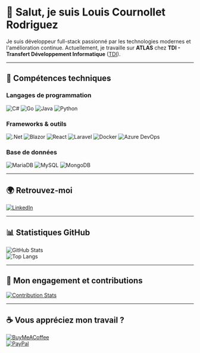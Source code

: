 # 👋 Salut, je suis Louis Cournollet Rodriguez

Je suis développeur full-stack passionné par les technologies modernes et l'amélioration continue. Actuellement, je travaille sur **ATLAS** chez **TDI - Transfert Développement Informatique** ([TDI](https://www.tdi-group.com/fr/)).

---

## 🚀 Compétences techniques

### Langages de programmation
![C#](https://img.shields.io/badge/c%23-%23239120.svg?style=flat&logo=csharp&logoColor=white) 
![Go](https://img.shields.io/badge/go-%2300ADD8.svg?style=flat&logo=go&logoColor=white) 
![Java](https://img.shields.io/badge/java-%23ED8B00.svg?style=flat&logo=openjdk&logoColor=white) 
![Python](https://img.shields.io/badge/python-3670A0?style=flat&logo=python&logoColor=ffdd54)

### Frameworks & outils
![.Net](https://img.shields.io/badge/.NET-5C2D91?style=flat&logo=.net&logoColor=white) 
![Blazor](https://img.shields.io/badge/blazor-%235C2D91.svg?style=flat&logo=blazor&logoColor=white) 
![React](https://img.shields.io/badge/react-%2320232a.svg?style=flat&logo=react&logoColor=%2361DAFB) 
![Laravel](https://img.shields.io/badge/laravel-%23FF2D20.svg?style=flat&logo=laravel&logoColor=white) 
![Docker](https://img.shields.io/badge/docker-%230db7ed.svg?style=flat&logo=docker&logoColor=white) 
![Azure DevOps](https://img.shields.io/badge/azuredevops-0078D7.svg?style=flat&logo=azuredevops&logoColor=white)

### Base de données
![MariaDB](https://img.shields.io/badge/MariaDB-003545?style=flat&logo=mariadb&logoColor=white) 
![MySQL](https://img.shields.io/badge/mysql-%2300000f.svg?style=flat&logo=mysql&logoColor=white) 
![MongoDB](https://img.shields.io/badge/MongoDB-%234ea94b.svg?style=flat&logo=mongodb&logoColor=white)

---

## 🌍 Retrouvez-moi
[![LinkedIn](https://img.shields.io/badge/LinkedIn-%230077B5.svg?logo=linkedin&logoColor=white)](https://www.linkedin.com/in/louis-cournolletrodriguez/)

---

## 📊 Statistiques GitHub
![GitHub Stats](https://github-readme-stats.vercel.app/api?username=LCournollet&theme=nightowl&hide_border=true&include_all_commits=true&count_private=true)  
![Top Langs](https://github-readme-stats.vercel.app/api/top-langs/?username=LCournollet&theme=nightowl&hide_border=true&layout=compact)

---

## 💼 Mon engagement et contributions
[![Contribution Stats](https://github-contributor-stats.vercel.app/api?username=LCournollet&limit=5&theme=tokyonight&combine_all_yearly_contributions=true)](https://github.com/LCournollet)

---

## ☕ Vous appréciez mon travail ?
[![BuyMeACoffee](https://img.shields.io/badge/Buy%20Me%20a%20Coffee-ffdd00?style=for-the-badge&logo=buy-me-a-coffee&logoColor=black)](https://www.buymeacoffee.com/lcournollet)  
[![PayPal](https://img.shields.io/badge/PayPal-00457C?style=for-the-badge&logo=paypal&logoColor=white)](https://paypal.me/LouisN2)
